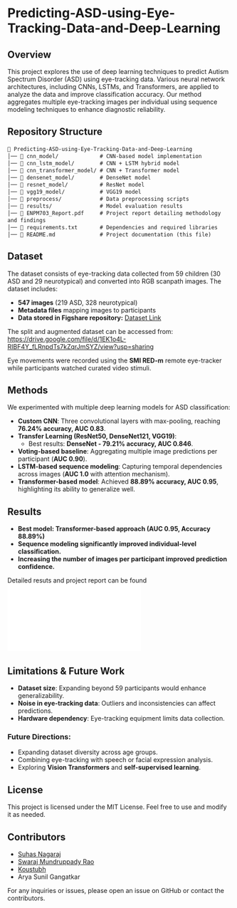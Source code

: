 # Predicting-ASD-using-Eye-Tracking-Data-and-Deep-Learning

## Overview
This project explores the use of deep learning techniques to predict Autism Spectrum Disorder (ASD) using eye-tracking data. Various neural network architectures, including CNNs, LSTMs, and Transformers, are applied to analyze the data and improve classification accuracy. Our method aggregates multiple eye-tracking images per individual using sequence modeling techniques to enhance diagnostic reliability.

## Repository Structure
```
📂 Predicting-ASD-using-Eye-Tracking-Data-and-Deep-Learning
│── 📂 cnn_model/             # CNN-based model implementation
│── 📂 cnn_lstm_model/        # CNN + LSTM hybrid model
│── 📂 cnn_transformer_model/ # CNN + Transformer model
│── 📂 densenet_model/        # DenseNet model
│── 📂 resnet_model/          # ResNet model
│── 📂 vgg19_model/           # VGG19 model
│── 📂 preprocess/            # Data preprocessing scripts
│── 📂 results/               # Model evaluation results
│── 📜 ENPM703_Report.pdf     # Project report detailing methodology and findings
│── 📜 requirements.txt       # Dependencies and required libraries
│── 📜 README.md              # Project documentation (this file)
```

## Dataset
The dataset consists of eye-tracking data collected from 59 children (30 ASD and 29 neurotypical) and converted into RGB scanpath images. The dataset includes:
- **547 images** (219 ASD, 328 neurotypical)
- **Metadata files** mapping images to participants
- **Data stored in Figshare repository:** [Dataset Link](https://figshare.com/s/5d4f93395cc49d01e2bd)

The split and augmented dataset can be accessed from: https://drive.google.com/file/d/1EK1o4L-RIBF4Y_fLRnpdTs7kZqrJmSYZ/view?usp=sharing

Eye movements were recorded using the **SMI RED-m** remote eye-tracker while participants watched curated video stimuli. 

## Methods
We experimented with multiple deep learning models for ASD classification:
- **Custom CNN**: Three convolutional layers with max-pooling, reaching **76.24% accuracy, AUC 0.83**.
- **Transfer Learning (ResNet50, DenseNet121, VGG19)**:
  - Best results: **DenseNet - 79.21% accuracy, AUC 0.846**.
- **Voting-based baseline**: Aggregating multiple image predictions per participant (**AUC 0.90**).
- **LSTM-based sequence modeling**: Capturing temporal dependencies across images (**AUC 1.0** with attention mechanism).
- **Transformer-based model**: Achieved **88.89% accuracy, AUC 0.95**, highlighting its ability to generalize well.


## Results
- **Best model: Transformer-based approach (AUC 0.95, Accuracy 88.89%)**
- **Sequence modeling significantly improved individual-level classification.**
- **Increasing the number of images per participant improved prediction confidence.**

Detailed resuts and project report can be found ![here](ENPM703_Report.pdf)

## Limitations & Future Work
- **Dataset size**: Expanding beyond 59 participants would enhance generalizability.
- **Noise in eye-tracking data**: Outliers and inconsistencies can affect predictions.
- **Hardware dependency**: Eye-tracking equipment limits data collection.

### Future Directions:
- Expanding dataset diversity across age groups.
- Combining eye-tracking with speech or facial expression analysis.
- Exploring **Vision Transformers** and **self-supervised learning**.

## License
This project is licensed under the MIT License. Feel free to use and modify it as needed.

## Contributors
- [Suhas Nagaraj](https://github.com/suhasnagaraj99)
- [Swaraj Mundruppady Rao](https://github.com/SwarajMundruppadyRao)
- [Koustubh](https://github.com/koustubh1012)
- Arya Sunil Gangatkar

For any inquiries or issues, please open an issue on GitHub or contact the contributors.

